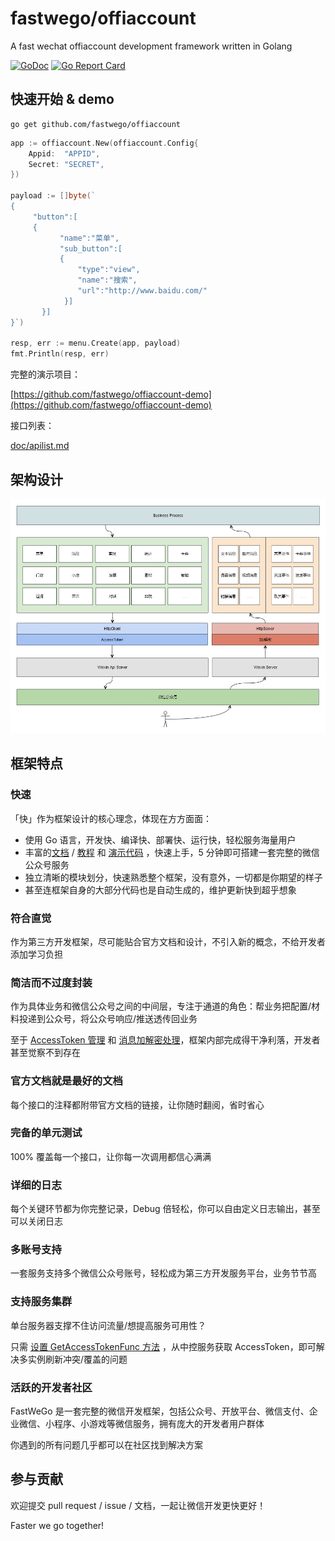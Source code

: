 # fastwego/offiaccount

A fast wechat offiaccount development framework written in Golang

[![GoDoc](https://pkg.go.dev/badge/github.com/fastwego/offiaccount?status.svg)](https://pkg.go.dev/github.com/fastwego/offiaccount?tab=doc)
[![Go Report Card](https://goreportcard.com/badge/github.com/fastwego/offiaccount)](https://goreportcard.com/report/github.com/fastwego/offiaccount)

## 快速开始 & demo

```shell script
go get github.com/fastwego/offiaccount
```
```go
app := offiaccount.New(offiaccount.Config{
    Appid:  "APPID",
    Secret: "SECRET",
})

payload := []byte(`
{
     "button":[
     {
           "name":"菜单",
           "sub_button":[
           {	
               "type":"view",
               "name":"搜索",
               "url":"http://www.baidu.com/"
            }]
       }]
}`)

resp, err := menu.Create(app, payload)
fmt.Println(resp, err)
```

完整的演示项目：

[https://github.com/fastwego/offiaccount-demo](https://github.com/fastwego/offiaccount-demo)

接口列表：

[doc/apilist.md](doc/apilist.md)

## 架构设计

![sdk](./doc/img/sdk.jpg)

## 框架特点

### 快速

「快」作为框架设计的核心理念，体现在方方面面：

- 使用 Go 语言，开发快、编译快、部署快、运行快，轻松服务海量用户
- 丰富的[文档](https://pkg.go.dev/github.com/fastwego/offiaccount) / [教程](./doc/SUMMARY.md) 和 [演示代码](https://github.com/fastwego/offiaccount-demo) ，快速上手，5 分钟即可搭建一套完整的微信公众号服务
- 独立清晰的模块划分，快速熟悉整个框架，没有意外，一切都是你期望的样子
- 甚至连框架自身的大部分代码也是自动生成的，维护更新快到超乎想象

### 符合直觉

作为第三方开发框架，尽可能贴合官方文档和设计，不引入新的概念，不给开发者添加学习负担

### 简洁而不过度封装

作为具体业务和微信公众号之间的中间层，专注于通道的角色：帮业务把配置/材料投递到公众号，将公众号响应/推送透传回业务

至于 [AccessToken 管理](./doc/access_token.md) 和 [消息加解密处理](./doc/message.md)，框架内部完成得干净利落，开发者甚至觉察不到存在

### 官方文档就是最好的文档

每个接口的注释都附带官方文档的链接，让你随时翻阅，省时省心

### 完备的单元测试

100% 覆盖每一个接口，让你每一次调用都信心满满

### 详细的日志

每个关键环节都为你完整记录，Debug 倍轻松，你可以自由定义日志输出，甚至可以关闭日志

### 多账号支持

一套服务支持多个微信公众号账号，轻松成为第三方开发服务平台，业务节节高

### 支持服务集群

单台服务器支撑不住访问流量/想提高服务可用性？

只需 [设置 GetAccessTokenFunc 方法](https://pkg.go.dev/github.com/fastwego/offiaccount/?tab=doc#example-OffiAccount.SetGetAccessTokenHandler) ，从中控服务获取 AccessToken，即可解决多实例刷新冲突/覆盖的问题

### 活跃的开发者社区

FastWeGo 是一套完整的微信开发框架，包括公众号、开放平台、微信支付、企业微信、小程序、小游戏等微信服务，拥有庞大的开发者用户群体

你遇到的所有问题几乎都可以在社区找到解决方案


## 参与贡献

欢迎提交 pull request / issue / 文档，一起让微信开发更快更好！

Faster we go together!
